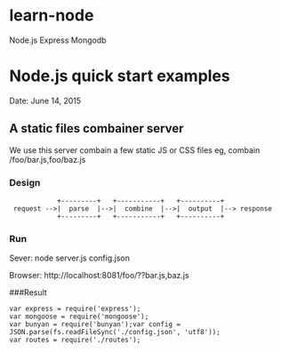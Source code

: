# learn-node
Node.js Express Mongodb

# Node.js quick start examples
Date: June 14, 2015

## A static files combainer server
We use this server combain a few static JS or CSS files
eg,
  combain  /foo/bar.js,foo/baz.js
  
### Design
 ``` 
             +---------+   +-----------+   +----------+
  request -->|  parse  |-->|  combine  |-->|  output  |--> response
             +---------+   +-----------+   +----------+
```			 
### Run
Sever:
node server.js config.json

Browser:
http://localhost:8081/foo/??bar.js,baz.js

###Result
```var fs = require('fs');
var express = require('express');
var mongoose = require('mongoose');
var bunyan = require('bunyan');var config = JSON.parse(fs.readFileSync('./config.json', 'utf8'));
var routes = require('./routes');
```